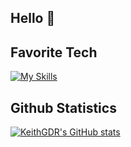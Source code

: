 ## Hello 👋

## Favorite Tech
[![My Skills](https://skillicons.dev/icons?i=c,cs,cpp,godot,blender,html,css,js,mysql,sqlite,nginx,nodejs,vscode,windows)](https://skillicons.dev)

## Github Statistics
[![KeithGDR's GitHub stats](https://github-readme-stats.vercel.app/api?username=keithgdr)](https://github.com/anuraghazra/github-readme-stats)

<!--
**KeithGDR/KeithGDR** is a ✨ _special_ ✨ repository because its `README.md` (this file) appears on your GitHub profile.

Here are some ideas to get you started:

- 🔭 I’m currently working on ...
- 🌱 I’m currently learning ...
- 👯 I’m looking to collaborate on ...
- 🤔 I’m looking for help with ...
- 💬 Ask me about ...
- 📫 How to reach me: ...
- 😄 Pronouns: ...
- ⚡ Fun fact: ...
-->
